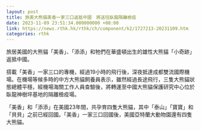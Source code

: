 ```yaml
---
layout: post
title: 旅美大熊貓美香一家三口返抵中國　將送往臥龍隔離檢疫
date: 2023-11-09 23:51:34.000000000 +08:00
link: https://news.rthk.hk/rthk/ch/component/k2/1727213-20231109.htm
categories: rthk
---
```


旅居美國的大熊貓「美香」、「添添」和牠們在華盛頓出生的雄性大熊貓「小奇跡」返抵中國。

搭載「美香」一家三口的專機，經過19小時的飛行後，深夜抵達成都雙流國際機場。在機場等候多時的中方大熊貓飼養員表示，雖然經過長途飛行，三隻大熊貓狀態總體平穩，經機場海關工作人員查驗後，將轉運至中國大熊貓保護研究中心位於臥龍神樹坪基地的隔離檢疫場。

「美香」和「添添」在美國23年間，共孕育四隻大熊貓，其中「泰山」「寶寶」和「貝貝」之前已經回國。「美香」一家三口回國後，美國亞特蘭大動物園還有四隻大熊貓。
